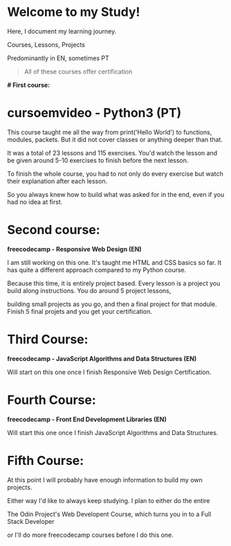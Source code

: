 # Welcome to my Study!
Here, I document my learning journey.

Courses, Lessons, Projects

Predominantly in EN, sometimes PT

>All of these courses offer certification


**# First course:**

# cursoemvideo - Python3 (PT)

This course taught me all the way from print('Hello World') to functions, modules, packets. But it did not cover classes or anything deeper than that.

It was a total of 23 lessons and 115 exercises. You'd watch the lesson and be given around 5-10 exercises to finish before the next lesson.

To finish the whole course, you had to not only do every exercise but watch their explanation after each lesson.

So you always knew how to build what was asked for in the end, even if you had no idea at first.


# Second course:


**freecodecamp - Responsive Web Design (EN)**

I am still working on this one. It's taught me HTML and CSS basics so far. It has quite a different approach compared to my Python course.

Because this time, it is entirely project based. Every lesson is a project you build along instructions. You do around 5 project lessons,

building small projects as you go, and then a final project for that module. Finish 5 final projets and you get your certification.


# Third Course:


**freecodecamp - JavaScript Algorithms and Data Structures (EN)**


Will start on this one once I finish Responsive Web Design Certification.



# Fourth Course:


**freecodecamp - Front End Development Libraries (EN)**

Will start this one once I finish JavaScript Algorithms and Data Structures.


# Fifth Course:


At this point I will probably have enough information to build my own projects.

Either way I'd like to always keep studying. I plan to either do the entire

The Odin Project's Web Developent Course, which turns you in to a Full Stack Developer

or I'll do more freecodecamp courses before I do this one.
